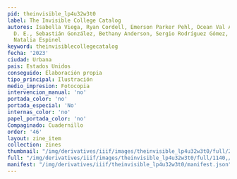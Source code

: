 ```yaml
---
pid: theinvisible_lp4u32w3t0
label: The Invisible College Catalog
autores: Isabella Viega, Ryan Cordell, Emerson Parker Pehl, Ocean Val Arboniés Flores,
  D. E., Sebastián González, Bethany Anderson, Sergio Rodríguez Gómez, Lilah Leopold,
  Natalia Espinel
keyword: theinvisiblecollegecatalog
fecha: '2023'
ciudad: Urbana
pais: Estados Unidos
conseguido: Elaboración propia
tipo_principal: Ilustración
medio_impresion: Fotocopia
intervencion_manual: 'no'
portada_color: 'no'
portada_especial: 'No'
internas_color: 'no'
papel_portada_color: 'no'
Compaginado: Cuadernillo
order: '46'
layout: zine_item
collection: zines
thumbnail: "/img/derivatives/iiif/images/theinvisible_lp4u32w3t0/full/250,/0/default.jpg"
full: "/img/derivatives/iiif/images/theinvisible_lp4u32w3t0/full/1140,/0/default.jpg"
manifest: "/img/derivatives/iiif/theinvisible_lp4u32w3t0/manifest.json"
---
```

